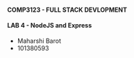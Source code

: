 #### COMP3123 - FULL STACK DEVLOPMENT

#### LAB 4 - NodeJS and Express

- Maharshi Barot
- 101380593
